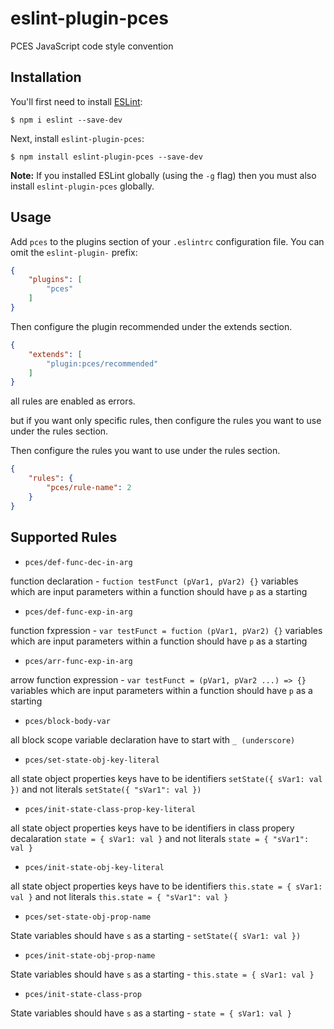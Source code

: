 # eslint-plugin-pces
PCES JavaScript code style convention

## Installation

You'll first need to install [ESLint](http://eslint.org):

```
$ npm i eslint --save-dev
```

Next, install `eslint-plugin-pces`:

```
$ npm install eslint-plugin-pces --save-dev
```

**Note:** If you installed ESLint globally (using the `-g` flag) then you must also install `eslint-plugin-pces` globally.

## Usage

Add `pces` to the plugins section of your `.eslintrc` configuration file. You can omit the `eslint-plugin-` prefix:

```json
{
    "plugins": [
        "pces"
    ]
}
```

Then configure the plugin recommended under the extends section.

```json
{
    "extends": [
        "plugin:pces/recommended"
    ]
}
```

all rules are enabled as errors.

but if you want only specific rules, then configure the rules you want to use under the rules section.

Then configure the rules you want to use under the rules section.

```json
{
    "rules": {
        "pces/rule-name": 2
    }
}
```

## Supported Rules

 - `pces/def-func-dec-in-arg`

function declaration - `fuction testFunct (pVar1, pVar2) {}` variables which are input parameters within a function should have `p` as a starting

 - `pces/def-func-exp-in-arg`

function fxpression - `var testFunct = fuction (pVar1, pVar2) {}` variables which are input parameters within a function should have `p` as a starting

 - `pces/arr-func-exp-in-arg`

arrow function expression - `var testFunct = (pVar1, pVar2 ...) => {}` variables which are input parameters within a function should have `p` as a starting

 - `pces/block-body-var`

all block scope variable declaration have to start with `_ (underscore)`

 - `pces/set-state-obj-key-literal`

all state object properties keys have to be identifiers `setState({ sVar1: val })` and not literals `setState({ "sVar1": val })`

 - `pces/init-state-class-prop-key-literal`

all state object properties keys have to be identifiers in class propery decalaration `state = { sVar1: val }` and not literals `state = { "sVar1": val }`

 - `pces/init-state-obj-key-literal`

all state object properties keys have to be identifiers `this.state = { sVar1: val }` and not literals `this.state = { "sVar1": val }`

 - `pces/set-state-obj-prop-name`

State variables should have `s` as a starting - `setState({ sVar1: val })`

 - `pces/init-state-obj-prop-name`

State variables should have `s` as a starting - `this.state = { sVar1: val }`

 - `pces/init-state-class-prop`

State variables should have `s` as a starting - `state = { sVar1: val }`



